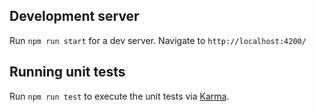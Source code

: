 ## Development server

Run `npm run start` for a dev server. Navigate to `http://localhost:4200/`

## Running unit tests

Run `npm run test` to execute the unit tests via [Karma](https://karma-runner.github.io).
